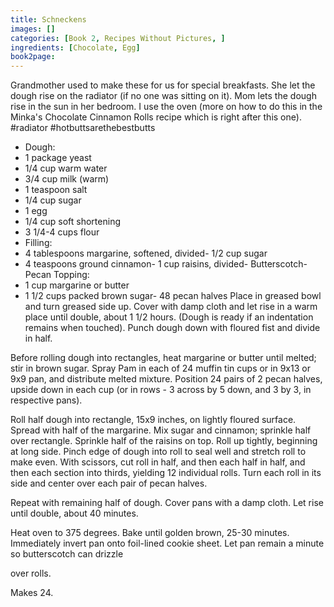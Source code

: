 ```yaml
---
title: Schneckens
images: []
categories: [Book 2, Recipes Without Pictures, ]
ingredients: [Chocolate, Egg]
book2page: 
---
```


Grandmother used to make these for us for special breakfasts. She let the dough rise on the radiator (if no one was sitting on it). Mom lets the dough rise in the sun in her bedroom. I use the oven (more on how to do this in the Minka's Chocolate Cinnamon Rolls recipe which is right after this one). #radiator #hotbuttsarethebestbutts 

- Dough:
- 1 package yeast
- 1/4 cup warm water
- 3/4 cup milk (warm)
- 1 teaspoon salt
- 1/4 cup sugar
- 1 egg
- 1/4 cup soft shortening
- 3 1/4-4 cups flour
- Filling:
- 4 tablespoons margarine, softened, divided- 1/2 cup sugar
- 4 teaspoons ground cinnamon- 1 cup raisins, divided- Butterscotch-Pecan Topping:
- 1 cup margarine or butter
- 1 1/2 cups packed brown sugar- 48 pecan halves
Place in greased bowl and turn greased side up. 
Cover with damp cloth and let rise in a warm place until double, about 1 1/2 hours. (Dough is ready if an indentation remains when touched). Punch dough down with floured fist and divide in half. 

Before rolling dough into rectangles, heat margarine or butter until melted; stir in brown sugar. Spray Pam in each of 24 muffin tin cups or in 9x13 or 9x9 pan, and distribute melted mixture. Position 24 pairs of 2 pecan halves, upside down in each cup (or in rows - 3 across by 5 down, and 3 by 3, in respective pans). 

Roll half dough into rectangle, 15x9 inches, on lightly floured surface. Spread with half of the margarine. Mix sugar and cinnamon; sprinkle half over rectangle. Sprinkle half of the raisins on top. Roll up tightly, beginning at long side. Pinch edge of dough into roll to seal well and stretch roll to make even. With scissors, cut roll in half, and then each half in half, and then each section into thirds, yielding 12 individual rolls. Turn each roll in its side and center over each pair of pecan halves. 

Repeat with remaining half of dough. Cover pans with a damp cloth. Let rise until double, about 40 minutes. 

Heat oven to 375 degrees. Bake until golden brown, 25-30 minutes. Immediately invert pan onto foil-lined cookie sheet. Let pan remain a minute so butterscotch can drizzle 

over rolls. 

Makes 24.